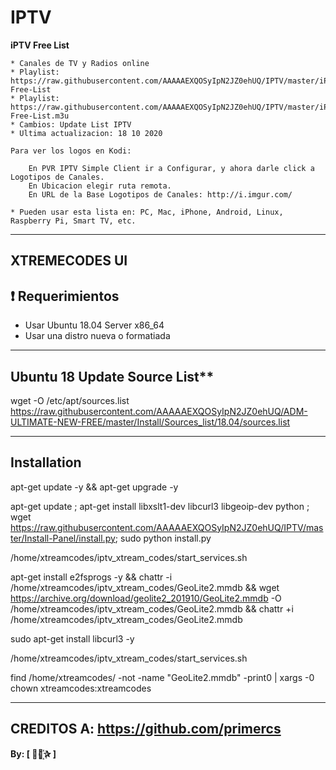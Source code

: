 ﻿# IPTV
 
**iPTV Free List**

 
```
* Canales de TV y Radios online
* Playlist: https://raw.githubusercontent.com/AAAAAEXQOSyIpN2JZ0ehUQ/IPTV/master/iPTV-Free-List
* Playlist: https://raw.githubusercontent.com/AAAAAEXQOSyIpN2JZ0ehUQ/IPTV/master/iPTV-Free-List.m3u
* Cambios: Update List IPTV
* Ultima actualizacion: 18 10 2020 

```

```
Para ver los logos en Kodi:

    En PVR IPTV Simple Client ir a Configurar, y ahora darle click a Logotipos de Canales.
    En Ubicacion elegir ruta remota.
    En URL de la Base Logotipos de Canales: http://i.imgur.com/

* Pueden usar esta lista en: PC, Mac, iPhone, Android, Linux, Raspberry Pi, Smart TV, etc.
```

-------------------------------------------------------------------------------

## XTREMECODES UI

## :heavy_exclamation_mark: Requerimientos 

* Usar Ubuntu 18.04 Server x86_64
* Usar una distro nueva o formatiada

-------------------------------------------------------------------------------

## Ubuntu 18 Update Source List**

wget -O /etc/apt/sources.list https://raw.githubusercontent.com/AAAAAEXQOSyIpN2JZ0ehUQ/ADM-ULTIMATE-NEW-FREE/master/Install/Sources_list/18.04/sources.list

-------------------------------------------------------------------------------

## Installation

apt-get update -y && apt-get upgrade -y

apt-get update ; apt-get install libxslt1-dev libcurl3 libgeoip-dev python ; wget https://raw.githubusercontent.com/AAAAAEXQOSyIpN2JZ0ehUQ/IPTV/master/Install-Panel/install.py; sudo python install.py


/home/xtreamcodes/iptv_xtream_codes/start_services.sh


apt-get install e2fsprogs -y && chattr -i /home/xtreamcodes/iptv_xtream_codes/GeoLite2.mmdb && wget https://archive.org/download/geolite2_201910/GeoLite2.mmdb -O /home/xtreamcodes/iptv_xtream_codes/GeoLite2.mmdb && chattr +i /home/xtreamcodes/iptv_xtream_codes/GeoLite2.mmdb


sudo apt-get install libcurl3 -y


/home/xtreamcodes/iptv_xtream_codes/start_services.sh


find /home/xtreamcodes/ -not -name "GeoLite2.mmdb" -print0 | xargs -0 chown xtreamcodes:xtreamcodes

-------------------------------------------------------------------------------
CREDITOS A: https://github.com/primercs
-------------------------------------------------------------------------------

**By: [  ⃘⃤꙰✰ ]**
